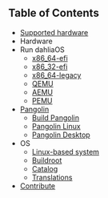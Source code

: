 <!-- This is the TOC that appears on the website. 
Links should use /docs and no .md extension. 
V7.1.8-->
## Table of Contents

- [Supported hardware](/docs/supported-hardware)
- Hardware
- Run dahliaOS
  * [x86_64-efi](/docs/run%20dahliaOS/x86_64-efi)
  * [x86_32-efi](/docs/run%20dahliaOS/x86_32-efi)
  * [x86_64-legacy](/docs/run%20dahliaOS/x86_64-legacy)
  * [QEMU](/docs/run%20dahliaOS/qemu)
  * [AEMU](/docs/run%20dahliaOS/aemu)
  * [PEMU](/docs/run%20dahliaOS/pemu)
- [Pangolin](https://github.com/dahlia-os/pangolin-desktop)
  * [Build Pangolin](/docs/pangolin/build_pangolin)
  * [Pangolin Linux](/docs/pangolin/pangolin-linux)
  * [Pangolin Desktop](/docs/pangolin/Pangolin-Desktop)
- OS
  * [Linux-based system](/docs/os/linux-based)
  * [Buildroot](/docs/os/build/buildroot)
  * [Catalog](/docs/os/catalog/catalog)
  * [Translations](/docs/os/translations/translation)
- [Contribute](https://dahlia-os.github.io/documentation/CONTRIBUTING.md)
